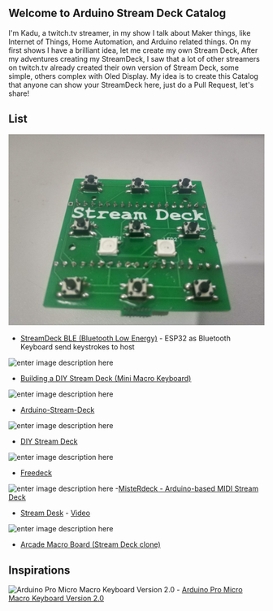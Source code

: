 ﻿
## Welcome to Arduino Stream Deck Catalog

  

I'm Kadu, a twitch.tv streamer, in my show I talk about Maker things, like Internet of Things, Home Automation, and Arduino related things. On my first shows I have a brilliant idea, let me create my own Stream Deck, After my adventures creating my StreamDeck, I saw that a lot of other streamers on twitch.tv already created their own version of Stream Deck, some simple, others complex with Oled Display. My idea is to create this Catalog that anyone can show your StreamDeck here, just do a Pull Request, let's share!

  

## List

  
![enter image description here](https://github.com/kadu/arduino_stream_deck/raw/master/assets/live01.jpg)
-  [StreamDeck BLE (Bluetooth Low Energy)](https://github.com/kadu/arduino_stream_deck) - ESP32 as Bluetooth Keyboard send keystrokes to host


![enter image description here](https://github.com/kadu/streamdeck-catalog/blob/main/images/st01.jpg?raw=true)
-  [Building a DIY Stream Deck (Mini Macro Keyboard)](https://www.partsnotincluded.com/diy-stream-deck-mini-macro-keyboard/)

![enter image description here](https://github.com/kadu/streamdeck-catalog/blob/main/images/st02.png?raw=true)
- [Arduino-Stream-Deck](https://www.instructables.com/Arduino-Stream-Deck/)

![enter image description here](https://github.com/SuperMakeSomething/diy-stream-deck/raw/main/img/thumbnail_small.jpg)
- [DIY Stream Deck](https://github.com/SuperMakeSomething/diy-stream-deck)

![enter image description here](https://camo.githubusercontent.com/e1d0940e1aaca74ae34875678cc74f5d72e546328c1ab8759e0d814924e4b765/687474703a2f2f69332e7974696d672e636f6d2f76692f5f54636c696955324b34382f6d617872657364656661756c742e6a7067)
- [Freedeck](https://camo.githubusercontent.com/e1d0940e1aaca74ae34875678cc74f5d72e546328c1ab8759e0d814924e4b765/687474703a2f2f69332e7974696d672e636f6d2f76692f5f54636c696955324b34382f6d617872657364656661756c742e6a7067)

![enter image description here](https://github.com/kadu/streamdeck-catalog/blob/main/images/st04.jpg?raw=true)
-[MisteRdeck - Arduino-based MIDI Stream Deck](https://www.thingiverse.com/thing:4627779)


- [Stream Desk](https://meusetup.com/stream-deck-barato) - [Video](https://www.youtube.com/watch?time_continue=1078&v=74-SsNCA_5E&feature=emb_title)

![enter image description here](https://github.com/kadu/streamdeck-catalog/blob/main/images/st05.jpg?raw=true)
- [Arcade Macro Board (Stream Deck clone)](https://ballarathackerspace.org.au/meta/projects/arcade-macro-board-stream-deck-clone)

## Inspirations

![Arduino Pro Micro Macro Keyboard Version 2.0](https://github.com/kadu/streamdeck-catalog/blob/main/images/inspira_keyboard.png?raw=true) - [Arduino Pro Micro Macro Keyboard Version 2.0](https://www.youtube.com/watch?v=IDlcxLQ1SbY)
